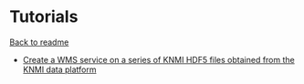 Tutorials
=========

[Back to readme](../../Readme.md)

-   [Create a WMS service on a series of KNMI HDF5 files obtained from the KNMI data platform](Create_WMS_on_series_KNMI_HDF5_radar_files.md)

<!-- -   [Create a WMS service on a series of files with a time dimension](Create_a_WMS_service_on_a_series_of_files_with_a_time_dimension.md)
-   [Styling of Layers with shading and contourlines](Styling_of_Layers_with_shading_and_contourlines.md)
-   [Style a Layer with alpha transparency for cloudcover](Style_a_Layer_with_alpha_transparency_for_cloudcover.md)
-   [Adding GOES-16 data to ADAGUC](Adding_GOES-16_data_to_ADAGUC.md)
-   TODO [Configuration of an INSPIRE View Service](Configuration_of_an_INSPIRE_View_Service.md) -->

